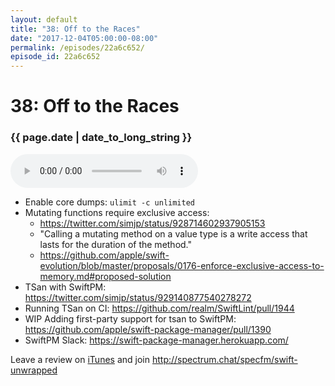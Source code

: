 ```yaml
---
layout: default
title: "38: Off to the Races"
date: "2017-12-04T05:00:00-08:00"
permalink: /episodes/22a6c652/
episode_id: 22a6c652
---
```


# 38: Off to the Races

### {{ page.date | date_to_long_string }}

<audio controls><source src="/audio/22a6c652.mp3" type="audio/mpeg"></audio>
<br/>
- Enable core dumps: `ulimit -c unlimited`
- Mutating functions require exclusive access:
  - https://twitter.com/simjp/status/928714602937905153
  - "Calling a mutating method on a value type is a write access that lasts for the duration of the method."
  - https://github.com/apple/swift-evolution/blob/master/proposals/0176-enforce-exclusive-access-to-memory.md#proposed-solution
- TSan with SwiftPM: https://twitter.com/simjp/status/929140877540278272
- Running TSan on CI: https://github.com/realm/SwiftLint/pull/1944
- WIP Adding first-party support for tsan to SwiftPM: https://github.com/apple/swift-package-manager/pull/1390
- SwiftPM Slack: https://swift-package-manager.herokuapp.com/

Leave a review on [iTunes](https://itunes.apple.com/us/podcast/swift-unwrapped/id1209817203?mt=2) and join http://spectrum.chat/specfm/swift-unwrapped

